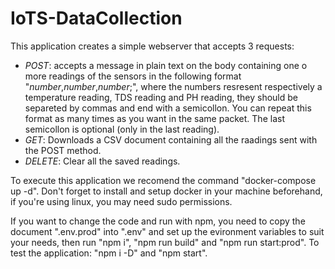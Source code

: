 # IoTS-DataCollection

This application creates a simple webserver that accepts 3 requests:

* *POST*: accepts a message in plain text on the body containing one o more readings of the sensors in the following format "*number*,*number*,*number*;", where the numbers resresent respectively a temperature reading, TDS reading and PH reading, they should be separeted by commas and end with a semicollon. You can repeat this format as many times as you want in the same packet. The last semicollon is optional (only in the last reading).
* *GET*: Downloads a CSV document containing all the raadings sent with the POST method.
* *DELETE*: Clear all the saved readings.

To execute this application we recomend the command "docker-compose up -d". Don't forget to install and setup docker in your machine beforehand, if you're using linux, you may need sudo permissions.

If you want to change the code and run with npm, you need to copy the document ".env.prod" into ".env" and set up the evironment variables to suit your needs, then run "npm i", "npm run build" and "npm run start:prod". To test the application: "npm i -D" and "npm start".
